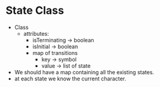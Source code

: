 # State Class
* Class 
  * attributes: 
    * isTerminating -> boolean
    * isInitial -> boolean
    * map of transitions
      * key -> symbol 
      * value -> list of state
* We should have a map containing all the existing states.
* at each state we know the current character.
